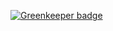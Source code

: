 
[![Greenkeeper badge](https://badges.greenkeeper.io/vikr01/simple-react-express-boilerplate.svg)](https://greenkeeper.io/)
